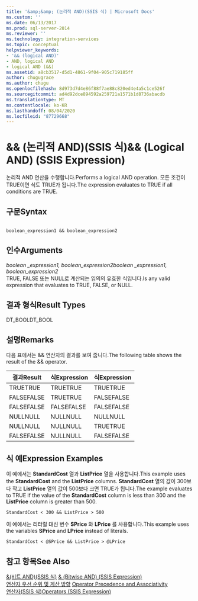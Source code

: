 ```yaml
---
title: '&amp;&amp; (논리적 AND)(SSIS 식) | Microsoft Docs'
ms.custom: ''
ms.date: 06/13/2017
ms.prod: sql-server-2014
ms.reviewer: ''
ms.technology: integration-services
ms.topic: conceptual
helpviewer_keywords:
- '&& (logical AND)'
- AND, logical AND
- logical AND (&&)
ms.assetid: a8cb3517-d5d1-4861-9f04-905c719185ff
author: chugugrace
ms.author: chugu
ms.openlocfilehash: 8d973d7d4e86f88f7ae88c820ed4e4a5c1ce526f
ms.sourcegitcommit: ad4d92dce894592a259721a1571b1d8736abacdb
ms.translationtype: MT
ms.contentlocale: ko-KR
ms.lasthandoff: 08/04/2020
ms.locfileid: "87729668"
---
```

# <a name="ampamp-logical-and-ssis-expression"></a><span data-ttu-id="789e6-102">&amp;&amp; (논리적 AND)(SSIS 식)</span><span class="sxs-lookup"><span data-stu-id="789e6-102">&amp;&amp; (Logical AND) (SSIS Expression)</span></span>
  <span data-ttu-id="789e6-103">논리적 AND 연산을 수행합니다.</span><span class="sxs-lookup"><span data-stu-id="789e6-103">Performs a logical AND operation.</span></span> <span data-ttu-id="789e6-104">모든 조건이 TRUE이면 식도 TRUE가 됩니다.</span><span class="sxs-lookup"><span data-stu-id="789e6-104">The expression evaluates to TRUE if all conditions are TRUE.</span></span>  
  
## <a name="syntax"></a><span data-ttu-id="789e6-105">구문</span><span class="sxs-lookup"><span data-stu-id="789e6-105">Syntax</span></span>  
  
```  
  
boolean_expression1 && boolean_expression2  
```  
  
## <a name="arguments"></a><span data-ttu-id="789e6-106">인수</span><span class="sxs-lookup"><span data-stu-id="789e6-106">Arguments</span></span>  
 <span data-ttu-id="789e6-107">*boolean _expression1, boolean_expression2*</span><span class="sxs-lookup"><span data-stu-id="789e6-107">*boolean _expression1, boolean_expression2*</span></span>  
 <span data-ttu-id="789e6-108">TRUE, FALSE 또는 NULL로 계산되는 임의의 유효한 식입니다.</span><span class="sxs-lookup"><span data-stu-id="789e6-108">Is any valid expression that evaluates to TRUE, FALSE, or NULL.</span></span>  
  
## <a name="result-types"></a><span data-ttu-id="789e6-109">결과 형식</span><span class="sxs-lookup"><span data-stu-id="789e6-109">Result Types</span></span>  
 <span data-ttu-id="789e6-110">DT_BOOL</span><span class="sxs-lookup"><span data-stu-id="789e6-110">DT_BOOL</span></span>  
  
## <a name="remarks"></a><span data-ttu-id="789e6-111">설명</span><span class="sxs-lookup"><span data-stu-id="789e6-111">Remarks</span></span>  
 <span data-ttu-id="789e6-112">다음 표에서는 && 연산자의 결과를 보여 줍니다.</span><span class="sxs-lookup"><span data-stu-id="789e6-112">The following table shows the result of the && operator.</span></span>  
  
|<span data-ttu-id="789e6-113">결과</span><span class="sxs-lookup"><span data-stu-id="789e6-113">Result</span></span>|<span data-ttu-id="789e6-114">식</span><span class="sxs-lookup"><span data-stu-id="789e6-114">Expression</span></span>|<span data-ttu-id="789e6-115">식</span><span class="sxs-lookup"><span data-stu-id="789e6-115">Expression</span></span>|  
|------------|----------------|----------------|  
|<span data-ttu-id="789e6-116">TRUE</span><span class="sxs-lookup"><span data-stu-id="789e6-116">TRUE</span></span>|<span data-ttu-id="789e6-117">TRUE</span><span class="sxs-lookup"><span data-stu-id="789e6-117">TRUE</span></span>|<span data-ttu-id="789e6-118">TRUE</span><span class="sxs-lookup"><span data-stu-id="789e6-118">TRUE</span></span>|  
|<span data-ttu-id="789e6-119">FALSE</span><span class="sxs-lookup"><span data-stu-id="789e6-119">FALSE</span></span>|<span data-ttu-id="789e6-120">TRUE</span><span class="sxs-lookup"><span data-stu-id="789e6-120">TRUE</span></span>|<span data-ttu-id="789e6-121">FALSE</span><span class="sxs-lookup"><span data-stu-id="789e6-121">FALSE</span></span>|  
|<span data-ttu-id="789e6-122">FALSE</span><span class="sxs-lookup"><span data-stu-id="789e6-122">FALSE</span></span>|<span data-ttu-id="789e6-123">FALSE</span><span class="sxs-lookup"><span data-stu-id="789e6-123">FALSE</span></span>|<span data-ttu-id="789e6-124">FALSE</span><span class="sxs-lookup"><span data-stu-id="789e6-124">FALSE</span></span>|  
|<span data-ttu-id="789e6-125">NULL</span><span class="sxs-lookup"><span data-stu-id="789e6-125">NULL</span></span>|<span data-ttu-id="789e6-126">NULL</span><span class="sxs-lookup"><span data-stu-id="789e6-126">NULL</span></span>|<span data-ttu-id="789e6-127">NULL</span><span class="sxs-lookup"><span data-stu-id="789e6-127">NULL</span></span>|  
|<span data-ttu-id="789e6-128">NULL</span><span class="sxs-lookup"><span data-stu-id="789e6-128">NULL</span></span>|<span data-ttu-id="789e6-129">NULL</span><span class="sxs-lookup"><span data-stu-id="789e6-129">NULL</span></span>|<span data-ttu-id="789e6-130">TRUE</span><span class="sxs-lookup"><span data-stu-id="789e6-130">TRUE</span></span>|  
|<span data-ttu-id="789e6-131">FALSE</span><span class="sxs-lookup"><span data-stu-id="789e6-131">FALSE</span></span>|<span data-ttu-id="789e6-132">NULL</span><span class="sxs-lookup"><span data-stu-id="789e6-132">NULL</span></span>|<span data-ttu-id="789e6-133">FALSE</span><span class="sxs-lookup"><span data-stu-id="789e6-133">FALSE</span></span>|  
  
## <a name="expression-examples"></a><span data-ttu-id="789e6-134">식 예</span><span class="sxs-lookup"><span data-stu-id="789e6-134">Expression Examples</span></span>  
 <span data-ttu-id="789e6-135">이 예에서는 **StandardCost** 열과 **ListPrice** 열을 사용합니다.</span><span class="sxs-lookup"><span data-stu-id="789e6-135">This example uses the **StandardCost** and the **ListPrice** columns.</span></span> <span data-ttu-id="789e6-136">**StandardCost** 열의 값이 300보다 작고 **ListPrice** 열의 값이 500보다 크면 TRUE가 됩니다.</span><span class="sxs-lookup"><span data-stu-id="789e6-136">The example evaluates to TRUE if the value of the **StandardCost** column is less than 300 and the **ListPrice** column is greater than 500.</span></span>  
  
```  
StandardCost < 300 && ListPrice > 500  
```  
  
 <span data-ttu-id="789e6-137">이 예에서는 리터럴 대신 변수 **SPrice** 와 **LPrice** 를 사용합니다.</span><span class="sxs-lookup"><span data-stu-id="789e6-137">This example uses the variables **SPrice** and **LPrice** instead of literals.</span></span>  
  
```  
StandardCost < @SPrice && ListPrice > @LPrice  
```  
  
## <a name="see-also"></a><span data-ttu-id="789e6-138">참고 항목</span><span class="sxs-lookup"><span data-stu-id="789e6-138">See Also</span></span>  
 <span data-ttu-id="789e6-139">[&&#40;비트 AND&#41;&#40;SSIS 식&#41;](bitwise-and-ssis-expression.md) </span><span class="sxs-lookup"><span data-stu-id="789e6-139">[& &#40;Bitwise AND&#41; &#40;SSIS Expression&#41;](bitwise-and-ssis-expression.md) </span></span>  
 <span data-ttu-id="789e6-140">[연산자 우선 순위 및 계산 방향](operator-precedence-and-associativity.md) </span><span class="sxs-lookup"><span data-stu-id="789e6-140">[Operator Precedence and Associativity](operator-precedence-and-associativity.md) </span></span>  
 [<span data-ttu-id="789e6-141">연산자&#40;SSIS 식&#41;</span><span class="sxs-lookup"><span data-stu-id="789e6-141">Operators &#40;SSIS Expression&#41;</span></span>](operators-ssis-expression.md)  
  
  
